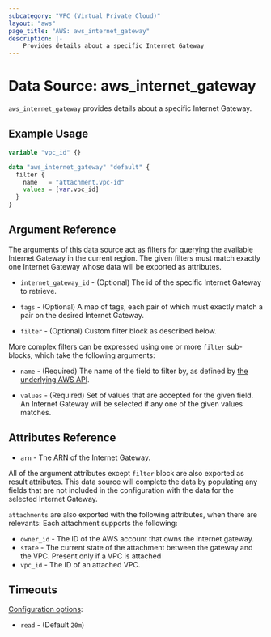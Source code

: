 ```yaml
---
subcategory: "VPC (Virtual Private Cloud)"
layout: "aws"
page_title: "AWS: aws_internet_gateway"
description: |-
    Provides details about a specific Internet Gateway
---
```


# Data Source: aws_internet_gateway

`aws_internet_gateway` provides details about a specific Internet Gateway.

## Example Usage

```terraform
variable "vpc_id" {}

data "aws_internet_gateway" "default" {
  filter {
    name   = "attachment.vpc-id"
    values = [var.vpc_id]
  }
}
```

## Argument Reference

The arguments of this data source act as filters for querying the available
Internet Gateway in the current region. The given filters must match exactly one
Internet Gateway whose data will be exported as attributes.

* `internet_gateway_id` - (Optional) The id of the specific Internet Gateway to retrieve.

* `tags` - (Optional) A map of tags, each pair of which must exactly match
  a pair on the desired Internet Gateway.

* `filter` - (Optional) Custom filter block as described below.

More complex filters can be expressed using one or more `filter` sub-blocks,
which take the following arguments:

* `name` - (Required) The name of the field to filter by, as defined by
  [the underlying AWS API](https://docs.aws.amazon.com/AWSEC2/latest/APIReference/API_DescribeInternetGateways.html).

* `values` - (Required) Set of values that are accepted for the given field.
  An Internet Gateway will be selected if any one of the given values matches.

## Attributes Reference

* `arn` - The ARN of the Internet Gateway.

All of the argument attributes except `filter` block are also exported as
result attributes. This data source will complete the data by populating
any fields that are not included in the configuration with the data for
the selected Internet Gateway.

`attachments` are also exported with the following attributes, when there are relevants:
Each attachment supports the following:

* `owner_id` - The ID of the AWS account that owns the internet gateway.
* `state` - The current state of the attachment between the gateway and the VPC. Present only if a VPC is attached
* `vpc_id` - The ID of an attached VPC.

## Timeouts

[Configuration options](https://www.terraform.io/docs/configuration/blocks/resources/syntax.html#operation-timeouts):

- `read` - (Default `20m`)
